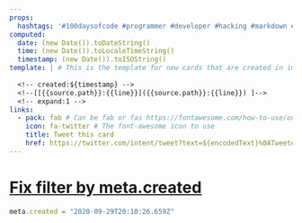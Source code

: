 ```yaml
---
props: 
  hashtags: '#100daysofcode #programmer #developer #hacking #markdown #Productivity #indiehackers #blogger'
computed:
  date: (new Date()).toDateString()
  time: (new Date()).toLocaleTimeString()
  timestamp: (new Date()).toISOString()
template: | # This is the template for new cards that are created in imdone
  
  <!-- created:${timestamp} -->
  <!--[[{{source.path}}:{{line}}]({{source.path}}:{{line}}) ]-->
  <!-- expand:1 -->
links:
  - pack: fab # Can be fab or fas https://fontawesome.com/how-to-use/on-the-web/referencing-icons/basic-use
    icon: fa-twitter # The font-awesome icon to use
    title: Tweet this card
    href: https://twitter.com/intent/tweet?text=${encodedText}%0ATweeted%20with%20@imdoneio
---
```


# [Fix filter by meta.created](#DONE:0)
```javascript
meta.created = "2020-09-29T20:10:26.659Z"
```
<!-- created:2020-11-24T02:07:08.096Z -->
<!--[[{{source.path}}:{{line}}]({{source.path}}:{{line}}) ]-->
<!-- expand:1 completed:2021-01-28T15:17:17.188Z -->
